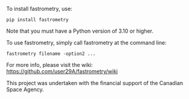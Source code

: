 To install fastrometry, use:

    pip install fastrometry

Note that you must have a Python version of 3.10 or higher.

To use fastrometry, simply call fastrometry at the command line:

    fastrometry filename -option2 ...

For more info, please visit the wiki: https://github.com/user29A/fastrometry/wiki

This project was undertaken with the financial support of the Canadian Space Agency.
